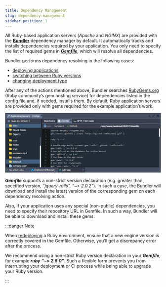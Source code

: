 ```yaml
---
title: Dependency Management
slug: dependency-management
sidebar_position: 1
---
```


<!-- ## Ruby Dependency Management -->

All Ruby-based application servers (_Apache_ and _NGINX_) are provided with the [**Bundler**](https://bundler.io/) dependency manager by default. It automatically tracks and installs dependencies required by your application. You only need to specify the list of required gems in [**_Gemfile_**](https://bundler.io/guides/gemfile.html), which will resolve all dependencies.

Bundler performs dependency resolving in the following cases:

- [deploying applications](/deployment/deployment-guide)
- [switching between Ruby versions](/category/container-deployment)
- [changing deployment type](/ruby/ruby-dev-center#ruby-application-deployment)

After any of the actions mentioned above, Bundler searches [RubyGems.org](https://rubygems.org/) (Ruby community’s gem hosting service) for dependencies listed in the config file and, if needed, installs them. By default, Ruby application servers are provided only with gems required for the example application’s work.

<div style={{
    display:'flex',
    justifyContent: 'center',
    margin: '0 0 1rem 0'
}}>

![Locale Dropdown](./img/DependencyManagement/01-ruby-gemfile-dependencies.png)

</div>

**_Gemfile_** supports a non-strict version declaration (e.g. greater than specified version, _“jquery-rails”, “~> 2.0.2”_). In such a case, the Bundler will download and install the latest version of the corresponding gem on each dependency resolving action.

Also, if your application uses any special (non-public) dependencies, you need to specify their repository URL in Gemfile. In such a way, Bundler will be able to download and install these gems.

:::danger Note

When [redeploying](/category/container-deployment) a Ruby environment, ensure that a new engine version is correctly covered in the Gemfile. Otherwise, you’ll get a discrepancy error after the process.

We recommend using a non-strict Ruby version declaration in your **_Gemfile_**, for example **_ruby “~> 2.6.0”_**. Such a flexible form prevents you from interrupting your deployment or CI process while being able to upgrade your Ruby version.

:::
